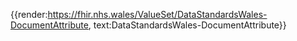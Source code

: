 <div class="warning"><span class="ImplementWarn"></span></div>

{{render:https://fhir.nhs.wales/ValueSet/DataStandardsWales-DocumentAttribute, text:DataStandardsWales-DocumentAttribute}}